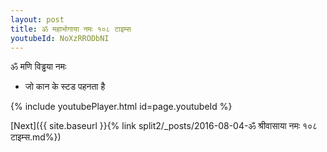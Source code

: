 ```yaml
---
layout: post
title: ॐ महाभोगाया नमः १०८ टाइम्स
youtubeId: NoXzRRODbNI
---
```

 
 
 ॐ मणि विड्ढया नमः  
 
 -  जो कान के स्टड पहनता है 
 
  
 
  
 
 
 
 
 
 


{% include youtubePlayer.html id=page.youtubeId %}
 
[Next]({{ site.baseurl }}{% link  split2/_posts/2016-08-04-ॐ श्रीवासाया नमः १०८ टाइम्स.md%})
 
